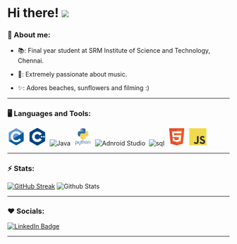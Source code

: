 # Hi there! <img src="https://media.giphy.com/media/hvRJCLFzcasrR4ia7z/giphy.gif" width="30px"/>


### 🌻 About me: 

- 📚: Final year student at SRM Institute of Science and Technology, Chennai. 

- 🎻: Extremely passionate about music.

- ✨: Adores beaches, sunflowers and filming :)

---

### 🖥️ Languages and Tools:

<div>

<img src = "https://github.com/devicons/devicon/blob/master/icons/c/c-original.svg" title="C" alt="C" width="40" height="40"/>&nbsp;
<img src = "https://github.com/devicons/devicon/blob/master/icons/cplusplus/cplusplus-plain.svg" title="C++" alt="C++" width="40" height="40"/>&nbsp;
<img src = "https://github.com/vedaareydeva/vedaareydeva/assets/71925873/259499bd-35c4-4583-b7b8-1837a404526c"  title="Java" alt="Java" width="40" height="40"/>&nbsp;
<img src = "https://github.com/devicons/devicon/blob/master/icons/python/python-original-wordmark.svg?short_path=880e730"  title="Python" alt="Python" width="40" height="40"/>&nbsp;
<img src = "https://github.com/vedaareydeva/vedaareydeva/assets/71925873/11e216e6-1654-4903-b0d4-3c8a7bba69f6"  title="Android Studio" alt="Adnroid Studio" width="40" height="40"/>&nbsp;
<img src = "https://github.com/vedaareydeva/vedaareydeva/assets/71925873/2484b9c7-c0c0-4c92-aa39-3bcf4c74214d" title="sql" alt="sql" width="60" height="40"/>&nbsp;
<img src = "https://github.com/devicons/devicon/blob/master/icons/html5/html5-original.svg" title="html" alt="html" width="40" height="40"/>&nbsp;
<img src = "https://github.com/devicons/devicon/blob/master/icons/javascript/javascript-original.svg" title="JS" alt="JS" width="40" height="40"/>&nbsp;  
</div>

---

### ⚡ Stats:
[![GitHub Streak](http://github-readme-streak-stats.herokuapp.com?user=vedaareydeva&theme=dark&date_format=j%20M%5B%20Y%5D)](https://git.io/streak-stats)
![Github Stats](https://github-readme-stats.vercel.app/api?username=vedaareydeva&count_private=true&show_icons=true&theme=dark)


---

### ❤️ Socials:

<div id="badges">
  <a href="https://www.linkedin.com/in/vaidehi-deshmukh-768677216/">
    <img src="https://img.shields.io/badge/LinkedIn-blue?style=for-the-badge&logo=linkedin&logoColor=white" alt="LinkedIn Badge"/>
  </a>
</div>

---

<!--

**vedaareydeva/vedaareydeva** is a ✨ _special_ ✨ repository because its `README.md` (this file) appears on your GitHub profile.

Here are some ideas to get you started:

- 🔭 I’m currently working on ...
- 🌱 I’m currently learning ...
- 👯 I’m looking to collaborate on ...
- 🤔 I’m looking for help with ...
- 💬 Ask me about ...
- 📫 How to reach me: ...
- 😄 Pronouns: ...
- ⚡ Fun fact: ...
-->
